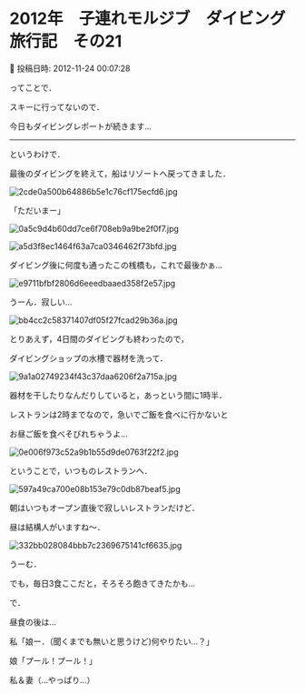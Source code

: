 # 2012年　子連れモルジブ　ダイビング旅行記　その21

📅 投稿日時: 2012-11-24 00:07:28

ってことで．


スキーに行ってないので．





今日もダイビングレポートが続きます…


------





というわけで．


最後のダイビングを終えて，船はリゾートへ戻ってきました．




![2cde0a500b64886b5e1c76cf175ecfd6.jpg](images/2cde0a500b64886b5e1c76cf175ecfd6.jpg)







「ただいまー」




![0a5c9d4b60dd7ce6f708eb9a9be2f0f7.jpg](images/0a5c9d4b60dd7ce6f708eb9a9be2f0f7.jpg)









![a5d3f8ec1464f63a7ca0346462f73bfd.jpg](images/a5d3f8ec1464f63a7ca0346462f73bfd.jpg)




ダイビング後に何度も通ったこの桟橋も，これで最後かぁ…




![e9711bfbf2806d6eeedbaaed358f2e57.jpg](images/e9711bfbf2806d6eeedbaaed358f2e57.jpg)




うーん．寂しい…







![bb4cc2c58371407df05f27fcad29b36a.jpg](images/bb4cc2c58371407df05f27fcad29b36a.jpg)







とりあえず，4日間のダイビングも終わったので，


ダイビングショップの水槽で器材を洗って．




![9a1a02749234f43c37daa6206f2a715a.jpg](images/9a1a02749234f43c37daa6206f2a715a.jpg)




器材を干したりなんだりしていると，あっという間に1時半．


レストランは2時までなので，急いでご飯を食べに行かないと


お昼ご飯を食べそびれちゃうよ…




![0e006f973c52a9b1b55d9de0763f22f2.jpg](images/0e006f973c52a9b1b55d9de0763f22f2.jpg)







ということで，いつものレストランへ．




![597a49ca700e08b153e79c0db87beaf5.jpg](images/597a49ca700e08b153e79c0db87beaf5.jpg)




朝はいつもオープン直後で寂しいレストランだけど．


昼は結構人がいますね～．




![332bb028084bbb7c2369675141cf6635.jpg](images/332bb028084bbb7c2369675141cf6635.jpg)




うーむ．


でも，毎日3食ここだと，そろそろ飽きてきたかも…





で．


昼食の後は…





私「娘ー．（聞くまでも無いと思うけど)何やりたい…？」





娘「プール！プール！」





私＆妻（…やっぱり…）

